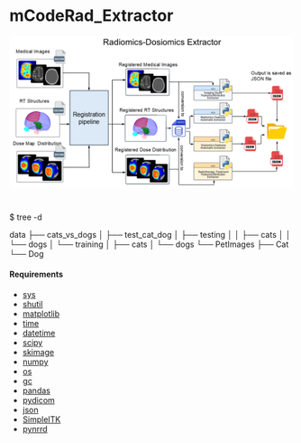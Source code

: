 # mCodeRad_Extractor

![Optional Text](diagram.png)


#
$ tree -d

data
├── cats_vs_dogs
│   ├── test_cat_dog
│   ├── testing
│   │   ├── cats
│   │   └── dogs
│   └── training
│       ├── cats
│       └── dogs
└── PetImages
    ├── Cat
    └── Dog


#### Requirements
  *  [sys](https://docs.python.org/3/library/sys.html)
  *  [shutil](https://docs.python.org/3/library/shutil.html)
  *  [matplotlib](https://matplotlib.org/)
  *  [time](https://docs.python.org/3/library/time.html)
  *  [datetime](https://docs.python.org/3/library/datetime.html)
  *  [scipy](https://scipy.org/)
  *  [skimage](https://scikit-image.org/)
  *  [numpy](https://numpy.org/)
  *  [os](https://docs.python.org/3/library/os.html)
  *  [gc](https://docs.python.org/3/library/gc.html)
  *  [pandas](https://pandas.pydata.org/)
  *  [pydicom](https://pydicom.github.io/pydicom/stable/)
  *  [json](https://docs.python.org/3/library/json.html)
  *  [SimpleITK](https://docs.python.org/3/library/json.html)
  *  [pynrrd](https://pynrrd.readthedocs.io/en/stable/index.html#)
